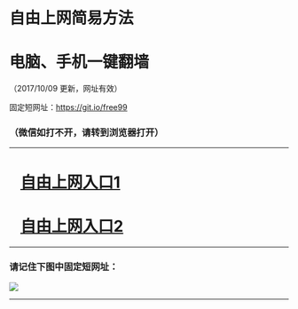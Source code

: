 ﻿# 自由上网简易方法

# 电脑、手机一键翻墙

（2017/10/09 更新，网址有效）

固定短网址：https://git.io/free99

### （微信如打不开，请转到浏览器打开）


***





# &nbsp;&nbsp; <a href="http://ft429911880.fwq-tz-1001.info/fwqtz01.html?t=100900120000 " target="_blank">自由上网入口1</a>
# &nbsp;&nbsp; <a href="http://ft1585027333.fwq-tz-1002.info/fwqtz02.html?t=100900119742 " target="_blank">自由上网入口2</a>
***

### 请记住下图中固定短网址：

<img src="https://s3-us-west-2.amazonaws.com/fwq-1001/yjfq-20170905okok.png" /> 


***

